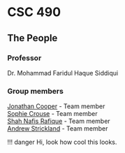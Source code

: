 # CSC 490

## The People

### Professor

Dr. Mohammad Faridul Haque Siddiqui  

### Group members

[Jonathan Cooper](https://www.google.com/) - Team member  
[Sophie Crouse](https://github.com/saillingaway) - Team member  
[Shah Nafis Rafique](https://github.com/ShahNafisRafique) - Team member  
[Andrew Strickland](https://github.com/andyslucky) - Team member

!!! danger
    Hi, look how cool this looks.
